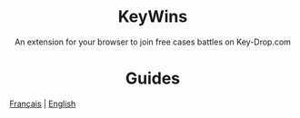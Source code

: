<h1 align="center">KeyWins</h1>
<p align="center">An extension for your browser to join free cases battles on Key-Drop.com</p>

<h1 align="center">Guides</h1>
<a href="https://github.com/KucoDEV/KeyWins/blob/main/Guides/fr.MD" align="center">Français</a> | <a href="https://github.com/KucoDEV/KeyWins/blob/main/Guides/en.MD" align="center">English</a>
